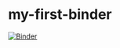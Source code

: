 # my-first-binder

[![Binder](https://mybinder.org/badge_logo.svg)](https://mybinder.org/v2/gh/Guilherme-SSB/my-first-binder/HEAD)
